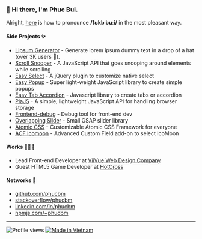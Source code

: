 ### 👋 Hi there, I'm Phuc Bui.
Alright, [here](https://youtu.be/pV3RZgpoGEU?t=33) is how to pronounce **/fʊkb buːi/** in the most pleasant way.

#### Side Projects ✨

- [Lipsum Generator](https://www.producthunt.com/posts/lipsum-generator) - Generate lorem ipsum dummy text in a drop of a hat (over 3K users 🎉).
- [Scroll Snooper](https://github.com/phucbm/scroll-snooper) - A JavaScript API that goes snooping around elements while scrolling
- [Easy Select](https://github.com/viivue/easy-select) - A jQuery plugin to customize native select
- [Easy Popup](https://github.com/viivue/easy-popup) - Super light-weight JavaScript library to create simple popups
- [Easy Tab Accordion](https://github.com/viivue/easy-tab-accordion) - Javascript library to create tabs or accordion
- [PiaJS](https://github.com/viivue/pia) - A simple, lightweight JavaScript API for handling browser storage
- [Frontend-debug](https://github.com/viivue/frontend-debug) - Debug tool for front-end dev
- [Overlapping Slider](https://github.com/viivue/overlapping-slider) - Small GSAP slider library
- [Atomic CSS](https://github.com/viivue/atomic-css) - Customizable Atomic CSS Framework for everyone
- [ACF Icomoon](https://github.com/viivue/acf-icomoon) - Advanced Custom Field add-on to select IcoMoon


#### Works 🧑🏻‍💻

- Lead Front-end Developer at [ViiVue Web Design Company](https://viivue.com)
- Guest HTML5 Game Developer at [HotCross](https://hotcross.com/)

#### Networks 👀

- [github.com/phucbm](https://github.com/phucbm)
- [stackoverflow/phucbm](https://stackoverflow.com/users/6453822/phucbm)
- [linkedin.com/in/phucbm](https://www.linkedin.com/in/phucbm/)
- [npmjs.com/~phucbm](https://www.npmjs.com/~phucbm)

---

![Profile views](https://gpvc.arturio.dev/phucbm)
[![Made in Vietnam](https://raw.githubusercontent.com/webuild-community/badge/master/svg/made.svg)](https://webuild.community)
